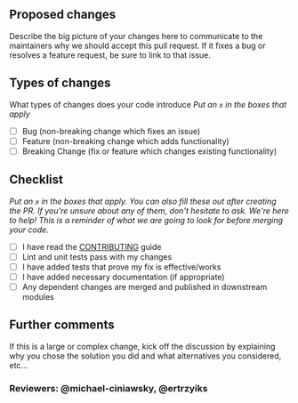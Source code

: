 ## Proposed changes

Describe the big picture of your changes here to communicate to the maintainers why we should accept this pull request. If it fixes a bug or resolves a feature request, be sure to link to that issue.

## Types of changes

What types of changes does your code introduce
_Put an `x` in the boxes that apply_

- [ ] Bug (non-breaking change which fixes an issue)
- [ ] Feature (non-breaking change which adds functionality)
- [ ] Breaking Change (fix or feature which changes existing functionality)

## Checklist

_Put an `x` in the boxes that apply. You can also fill these out after creating the PR. If you're unsure about any of them, don't hesitate to ask. We're here to help! This is a reminder of what we are going to look for before merging your code._

- [ ] I have read the [CONTRIBUTING](/CONTRIBUTING.md) guide
- [ ] Lint and unit tests pass with my changes
- [ ] I have added tests that prove my fix is effective/works
- [ ] I have added necessary documentation (if appropriate)
- [ ] Any dependent changes are merged and published in downstream modules

## Further comments

If this is a large or complex change, kick off the discussion by explaining why you chose the solution you did and what alternatives you considered, etc...

### Reviewers: @michael-ciniawsky, @ertrzyiks
